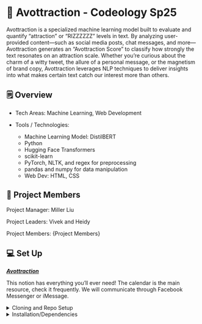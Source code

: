 # 🥑 Avottraction - Codeology Sp25

Avottraction is a specialized machine learning model built to evaluate and quantify “attraction” or “RIZZZZZZ” levels in text. By analyzing user-provided content—such as social media posts, chat messages, and more—Avottraction generates an “Avottraction Score” to classify how strongly the text resonates on an attraction scale. Whether you’re curious about the charm of a witty tweet, the allure of a personal message, or the magnetism of brand copy, Avottraction leverages NLP techniques to deliver insights into what makes certain text catch our interest more than others.

## 🗒️ Overview 

- Tech Areas: Machine Learning, Web Development

- Tools / Technologies:
  - Machine Learning Model: DistilBERT
  - Python
  - Hugging Face Transformers
  - scikit-learn
  - PyTorch, NLTK, and regex for preprocessing
  - pandas and numpy for data manipulation
  - Web Dev: HTML, CSS

## 👫 Project Members

Project Manager: Miller Liu

Project Leaders: Vivek and Heidy

Project Members: {Project Members}

## 💻 Set Up
***[Avottraction](https://aquamarine-handbell-a5f.notion.site/Avottraction-16e172c5e5608099acc1c790545f560d?pvs=4)***

This notion has everything you’ll ever need!
The calendar is the main resource, check it frequently. We will communicate through Facebook Messenger or iMessage.


<details>
  <summary>Cloning and Repo Setup</summary>
  <br>

1. Create a new repo on GitHub

2. Clone our skeleton code to your local machine:

   ```bash
   git clone <PROJECT URL HERE>
   ```

3. Set the remote origin to be YOUR newly created repo (this is so you can make commits to your own repo on GitHub):

   ```bash
   git remote set-url origin <your newly made GitHub repo url>
   ```

4. Set the remote “start origin” to be OUR skeleton code repo (this is so you can get updates to our starter code):

   ```bash
   git remote add starter <PROJECT URL HERE>
   ```

5. Now you can get the latest starter code with the following command:

   ```bash
   git pull starter main
   ```

6. Send Vivek and Heidy the link to your repo via Messenger or iMessage

</details>



<details>
  <summary>Installation/Dependencies</summary>
  <br>

1. Install via terminal:

   ```bash
   pip install -r requirements.txt
   ```
2. Run the following (in a Python shell or script):

   ```bash
    import nltk
    nltk.download('stopwords')
    nltk.download('wordnet')
  ``` </details>

